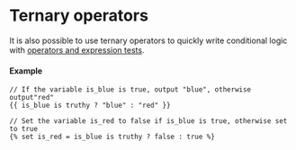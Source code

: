 # Ternary operators
It is also possible to use ternary operators to quickly write conditional logic with [operators and expression tests](/docs/hubl/operators-and-expression-tests#logical).

#### Example
```jinja2
// If the variable is_blue is true, output "blue", otherwise output"red"
{{ is_blue is truthy ? "blue" : "red" }}

// Set the variable is_red to false if is_blue is true, otherwise set to true
{% set is_red = is_blue is truthy ? false : true %}
```

